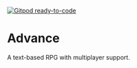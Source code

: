 [![Gitpod ready-to-code](https://img.shields.io/badge/Gitpod-ready--to--code-blue?logo=gitpod)](https://gitpod.io/#https://github.com/ManiacOfGitHub/Advance)

# Advance
A text-based RPG with multiplayer support.
